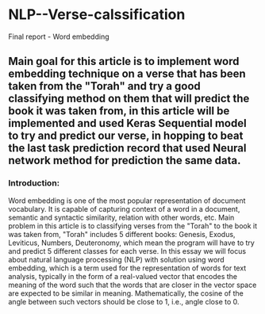 # NLP--Verse-calssification
Final report - Word embedding
## Main goal for this article is to implement word embedding technique on a verse that has been taken from the "Torah" and try a good classifying method on them that will predict the book it was taken from, in this article will be implemented and used Keras Sequential model to try and predict our verse, in hopping to beat the last task prediction record that used Neural network method for prediction the same data.

### Introduction:
Word embedding is one of the most popular representation of document vocabulary. It is capable of capturing context of a word in a document, semantic and syntactic similarity, relation with other words, etc.
Main problem in this article is to classifying verses from the "Torah" to the book it was taken from, "Torah" includes 5 different books: Genesis, Exodus, Leviticus, Numbers, Deuteronomy, which mean the program will have to try and predict 5 different classes for each verse.
In this essay we will focus about natural language processing (NLP) with solution using word embedding, which is a term used for the representation of words for text analysis, typically in the form of a real-valued vector that encodes the meaning of the word such that the words that are closer in the vector space are expected to be similar in meaning. Mathematically, the cosine of the angle between such vectors should be close to 1, i.e., angle close to 0.
